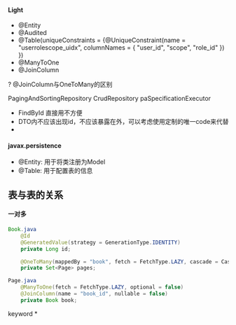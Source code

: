 #### Light
* @Entity
* @Audited
* @Table(uniqueConstraints = {@UniqueConstraint(name = "userrolescope_uidx", columnNames = { "user_id", "scope", "role_id" }) })
* @ManyToOne
* @JoinColumn



? @JoinColumn与OneToMany的区别













PagingAndSortingRepository
CrudRepository
paSpecificationExecutor<Blog> 

* FindById 直接用不方便
* DTO内不应该出现id，不应该暴露在外，可以考虑使用定制的唯一code来代替
* 


#### javax.persistence

* @Entity: 用于将类注册为Model
* @Table: 用于配置表的信息






## 表与表的关系

#### 一对多
```java
Book.java
    @Id
    @GeneratedValue(strategy = GenerationType.IDENTITY)
    private Long id;

    @OneToMany(mappedBy = "book", fetch = FetchType.LAZY, cascade = CascadeType.ALL)
    private Set<Page> pages;

Page.java
    @ManyToOne(fetch = FetchType.LAZY, optional = false)
    @JoinColumn(name = "book_id", nullable = false)
    private Book book;

```



keyword
* 

```java

```


<meta http-equiv="refresh" content="5">